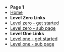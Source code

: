 * **Page 1**
* [Home](../)
* **Level Zero Links**
* [Level zero - get started](../../get-started.md)
* [Level zero - sub page](../a-sub-page)
* **Level One Links**
* [Level one - get started](/level-one-get-started)
* [Level one - sub page](/level-one-sub-page)
